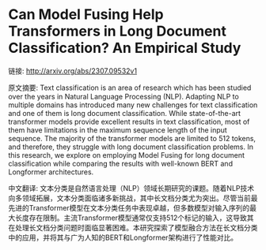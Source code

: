 # Can Model Fusing Help Transformers in Long Document Classification? An Empirical Study

链接: http://arxiv.org/abs/2307.09532v1

原文摘要:
Text classification is an area of research which has been studied over the
years in Natural Language Processing (NLP). Adapting NLP to multiple domains
has introduced many new challenges for text classification and one of them is
long document classification. While state-of-the-art transformer models provide
excellent results in text classification, most of them have limitations in the
maximum sequence length of the input sequence. The majority of the transformer
models are limited to 512 tokens, and therefore, they struggle with long
document classification problems. In this research, we explore on employing
Model Fusing for long document classification while comparing the results with
well-known BERT and Longformer architectures.

中文翻译:
文本分类是自然语言处理（NLP）领域长期研究的课题。随着NLP技术向多领域拓展，文本分类面临诸多新挑战，其中长文档分类尤为突出。尽管当前最先进的Transformer模型在文本分类任务中表现卓越，但多数模型对输入序列的最大长度存在限制。主流Transformer模型通常仅支持512个标记的输入，这导致其在处理长文档分类问题时面临显著困难。本研究探索了模型融合方法在长文档分类中的应用，并将其与广为人知的BERT和Longformer架构进行了性能对比。
